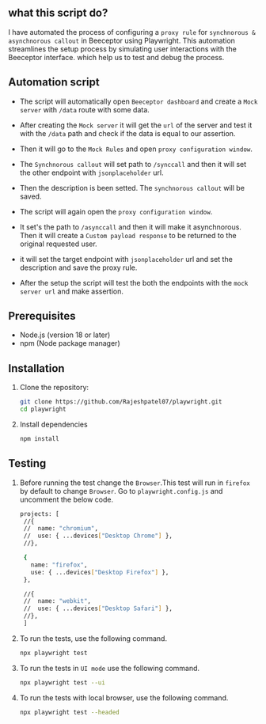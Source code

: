 ## what this script do?

 I have automated the process of configuring a `proxy rule` for   `synchnorous & asynchnorous callout` in Beeceptor using Playwright. This automation streamlines the setup process by simulating user interactions with the Beeceptor interface. which help us to test and debug the process.

## Automation script

- The script will automatically open `Beeceptor dashboard` and create a `Mock server` with `/data` route with some data.

- After creating the `Mock server` it will get the `url` of the server and test it with the `/data` path and check if the data is equal to our assertion.

- Then it will go to the `Mock Rules` and open `proxy configuration window`.

- The `Synchnorous callout` will set path to `/synccall` and then it will set the other endpoint with `jsonplaceholder` url.

- Then the description is been setted. The `synchnorous callout` will be saved.

- The script will again open the `proxy configuration window`.

- It set's the path to `/asynccall` and then it will make it asynchnorous. Then it will create a `Custom payload response` to be returned to the original requested user.

- it will set the target endpoint with `jsonplaceholder` url and set the description and save the proxy rule.

- After the setup the script will test the both the  endpoints with the `mock server url` and make assertion.

## Prerequisites

- Node.js (version 18 or later)
- npm (Node package manager)

## Installation

1. Clone the repository:

   ```bash
   git clone https://github.com/Rajeshpatel07/playwright.git
   cd playwright
   ```

2. Install dependencies

   ```bash
   npm install
   ```

## Testing

1. Before running the test change the `Browser`.This test will run in `firefox` by default to change `Browser`. Go to `playwright.config.js` and uncomment the below code.

   ```bash
   projects: [
    //{
    //  name: "chromium",
    //  use: { ...devices["Desktop Chrome"] },
    //},

    {
      name: "firefox",
      use: { ...devices["Desktop Firefox"] },
    },

    //{
    //  name: "webkit",
    //  use: { ...devices["Desktop Safari"] },
    //},
    ]


   ```


2. To run the tests, use the following command.

   ```bash
   npx playwright test
   ```

3. To run the tests in `UI mode` use the following command.
   
   ```bash
   npx playwright test --ui
   ```

4. To run the tests with local browser, use the following command.

   ```bash
   npx playwright test --headed
   ```
